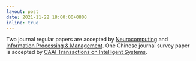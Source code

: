 ```yaml
---
layout: post
date: 2021-11-22 18:00:00+0800
inline: true
---
```


Two journal regular papers are accepted by [Neurocomputing](https://www.journals.elsevier.com/neurocomputing) and [Information Processing & Management](https://www.sciencedirect.com/journal/information-processing-and-management).
One Chinese journal survey paper is accepted by [CAAI Transactions on Intelligent Systems](http://tis.hrbeu.edu.cn/).
